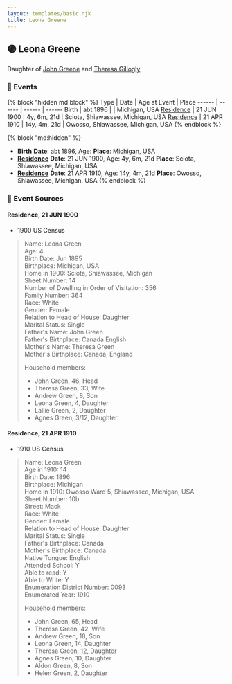 ```yaml
---
layout: templates/basic.njk
title: Leona Greene
---
```

## 🟣 Leona Greene

Daughter of [John Greene](/people/7/71088434) and [Theresa Gillogly](/people/6/67581747)

### 📆 Events

{% block "hidden md:block" %}
Type | Date | Age at Event | Place
------ | ------ | ------ | ------
Birth | abt 1896 |  | Michigan, USA
[Residence](#event-event-0) | 21 JUN 1900 | 4y, 6m, 21d | Sciota, Shiawassee, Michigan, USA
[Residence](#event-event-1) | 21 APR 1910 | 14y, 4m, 21d | Owosso, Shiawassee, Michigan, USA
{% endblock %}

{% block "md:hidden" %}
- **Birth**
**Date**: abt 1896, Age:
**Place**: Michigan, USA
- **[Residence](#event-event-0)**
**Date**: 21 JUN 1900, Age: 4y, 6m, 21d
**Place**: Sciota, Shiawassee, Michigan, USA
- **[Residence](#event-event-1)**
**Date**: 21 APR 1910, Age: 14y, 4m, 21d
**Place**: Owosso, Shiawassee, Michigan, USA
{% endblock %}

### 📰 Event Sources

#### <a id="event-event-0"></a> Residence, 21 JUN 1900
* 1900 US Census
>   
  > Name: Leona Green  
  > Age: 4  
  > Birth Date: Jun 1895  
  > Birthplace: Michigan, USA  
  > Home in 1900: Sciota, Shiawassee, Michigan  
  > Sheet Number: 14  
  > Number of Dwelling in Order of Visitation: 356  
  > Family Number: 364  
  > Race: White  
  > Gender: Female  
  > Relation to Head of House: Daughter  
  > Marital Status: Single  
  > Father's Name: John Green  
  > Father's Birthplace: Canada English  
  > Mother's Name: Theresa Green  
  > Mother's Birthplace: Canada, England  
  >   
  > Household members:  
  > - John Green, 46, Head  
  > - Theresa Green, 33, Wife  
  > - Andrew Green, 8, Son  
  > - Leona Green, 4, Daughter  
  > - Lallie Green, 2, Daughter  
  > - Agnes Green, 3/12, Daughter  
  >

#### <a id="event-event-1"></a> Residence, 21 APR 1910
* 1910 US Census
>   
  > Name: Leona Green  
  > Age in 1910: 14  
  > Birth Date: 1896  
  > Birthplace: Michigan  
  > Home in 1910: Owosso Ward 5, Shiawassee, Michigan, USA  
  > Sheet Number: 10b  
  > Street: Mack  
  > Race: White  
  > Gender: Female  
  > Relation to Head of House: Daughter  
  > Marital Status: Single  
  > Father's Birthplace: Canada  
  > Mother's Birthplace: Canada  
  > Native Tongue: English  
  > Attended School: Y  
  > Able to read: Y  
  > Able to Write: Y  
  > Enumeration District Number: 0093  
  > Enumerated Year: 1910  
  >   
  > Household members:  
  > - John Green, 65, Head    
  > - Theresa Green, 42, Wife    
  > - Andrew Green, 18, Son    
  > - Leona Green, 14, Daughter    
  > - Theresa Green, 12, Daughter    
  > - Agnes Green, 10, Daughter    
  > - Aldon Green, 8, Son    
  > - Helen Green, 2, Daughter    
  >

